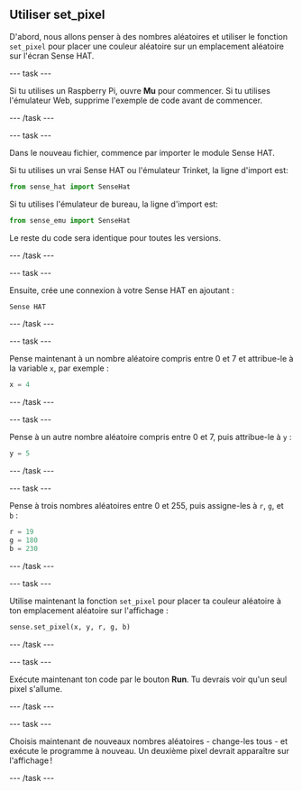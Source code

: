 ## Utiliser set_pixel

D'abord, nous allons penser à des nombres aléatoires et utiliser le fonction `set_pixel` pour placer une couleur aléatoire sur un emplacement aléatoire sur l'écran Sense HAT.

--- task ---

Si tu utilises un Raspberry Pi, ouvre **Mu** pour commencer. Si tu utilises l'émulateur Web, supprime l'exemple de code avant de commencer.

--- /task ---

--- task ---

Dans le nouveau fichier, commence par importer le module Sense HAT.

Si tu utilises un vrai Sense HAT ou l'émulateur Trinket, la ligne d'import est:

```python
from sense_hat import SenseHat
```

Si tu utilises l'émulateur de bureau, la ligne d'import est:

```python
from sense_emu import SenseHat
```

Le reste du code sera identique pour toutes les versions.

--- /task ---

--- task ---

Ensuite, crée une connexion à votre Sense HAT en ajoutant :

```python
Sense HAT
```

--- /task ---

--- task ---

Pense maintenant à un nombre aléatoire compris entre 0 et 7 et attribue-le à la variable `x`, par exemple :

```python
x = 4
```

--- /task ---

--- task ---

Pense à un autre nombre aléatoire compris entre 0 et 7, puis attribue-le à `y` :

```python
y = 5
```

--- /task ---

--- task ---

Pense à trois nombres aléatoires entre 0 et 255, puis assigne-les à `r`, `g`, et `b` :

```python
r = 19
g = 180
b = 230
```

--- /task ---

--- task ---

Utilise maintenant la fonction `set_pixel` pour placer ta couleur aléatoire à ton emplacement aléatoire sur l'affichage :

```python
sense.set_pixel(x, y, r, g, b)
```

--- /task ---

--- task ---

Exécute maintenant ton code par le bouton **Run**. Tu devrais voir qu'un seul pixel s'allume.

--- /task ---

--- task ---

Choisis maintenant de nouveaux nombres aléatoires - change-les tous - et exécute le programme à nouveau. Un deuxième pixel devrait apparaître sur l'affichage !

--- /task ---
